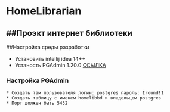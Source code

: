 # HomeLibrarian
##Проэкт интернет библиотеки
-----------------------------------
##Настройка среды разработки 
* Установить intellij idea 14++
* Устаность PGAdmin 1.20.0 [ССЫЛКА](http://www.pgadmin.org/)
### Настройка PGAdmin 
    * Создать там пользователя логин: postgres пароль: Iround!1 
    * Создать таблицу с именем homelibbd и владельцем postgres
    * Порт должен быть 5432
